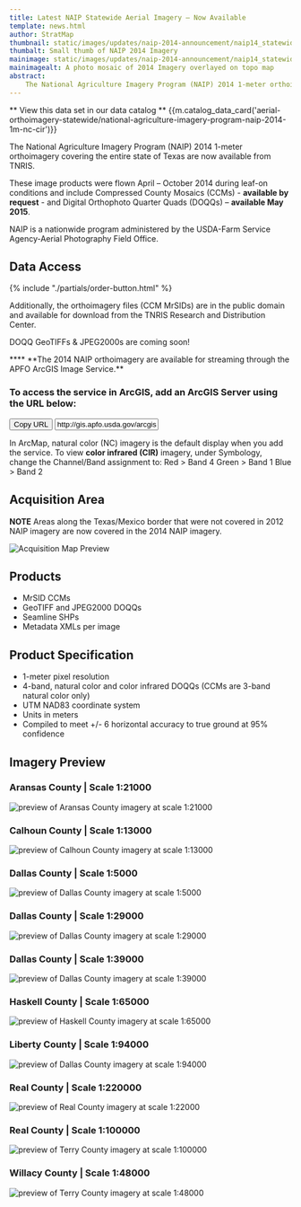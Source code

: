 ```yaml
---
title: Latest NAIP Statewide Aerial Imagery – Now Available
template: news.html
author: StratMap
thumbnail: static/images/updates/naip-2014-announcement/naip14_statewide_topo_th.jpg
thumbalt: Small thumb of NAIP 2014 Imagery
mainimage: static/images/updates/naip-2014-announcement/naip14_statewide_topo.jpg
mainimagealt: A photo mosaic of 2014 Imagery overlayed on topo map
abstract:
    The National Agriculture Imagery Program (NAIP) 2014 1-meter orthoimagery covering the entire state of Texas are now available from TNRIS.
---
```

** View this data set in our data catalog **
{{m.catalog_data_card('aerial-orthoimagery-statewide/national-agriculture-imagery-program-naip-2014-1m-nc-cir')}}

The National Agriculture Imagery Program (NAIP) 2014 1-meter orthoimagery covering the entire state of Texas are now available from TNRIS. 

These image products were flown April – October 2014 during leaf-on conditions and include Compressed County Mosaics (CCMs) - **available by request** - and Digital Orthophoto Quarter Quads (DOQQs) – **available May 2015**. 

NAIP is a nationwide program administered by the USDA-Farm Service Agency-Aerial Photography Field Office.

## Data Access
<div class="media">
  <div class="media-left">
    {% include "./partials/order-button.html" %}
  </div>
  <div class="media-body">
    <p>Additionally, the orthoimagery files (CCM MrSIDs) are in the public domain and available for download from the TNRIS Research and Distribution Center.</p>
    <p>DOQQ GeoTIFFs & JPEG2000s are coming soon!</p>
  </div>
</div>
****
**The 2014 NAIP orthoimagery are available for streaming through the APFO ArcGIS Image Service.**

### To access the service in ArcGIS, add an ArcGIS Server using the URL below:

<div class="input-group copy-url-container">
      <span class="input-group-btn">
    <button class="btn btn-tnris copy-url-btn" type="button">
      <i class="fa fa-clipboard"></i> Copy URL
    </button>
  </span>
  <input class="wms-url copy-url-input form-control" type="text" readonly value="http://gis.apfo.usda.gov/arcgis/services">
</div>

In ArcMap, natural color (NC) imagery is the default display when you add the service. To view **color infrared (CIR)** imagery, under Symbology, change the Channel/Band assignment to:
Red > Band 4
Green > Band 1
Blue > Band 2

## Acquisition Area
**NOTE** Areas along the Texas/Mexico border that were not covered in 2012 NAIP imagery are now covered in the 2014 NAIP imagery.

<img class="img-responsive" alt="Acquisition Map Preview" src="{{m.link('static/images/updates/naip-2014-announcement/naip14_acquisition_map_sm.jpg')}}">

## Products
- MrSID CCMs
- GeoTIFF and JPEG2000 DOQQs
- Seamline SHPs
- Metadata XMLs per image

## Product Specification
- 1-meter pixel resolution
- 4-band, natural color and color infrared DOQQs (CCMs are 3-band natural color only)
- UTM NAD83 coordinate system
- Units in meters
- Compiled to meet +/- 6 horizontal accuracy to true ground at 95% confidence

## Imagery Preview
### Aransas County | Scale 1:21000
<img class="img-responsive" src="{{m.link('static/images/updates/naip-2014-announcement/naip14_aransas_wms_1to21000_sm.jpg')}}" alt="preview of Aransas County imagery at scale 1:21000">

### Calhoun County | Scale 1:13000
<img class="img-responsive" src="{{m.link('static/images/updates/naip-2014-announcement/naip14_calhoun_wms_1to13000.jpg')}}" alt="preview of Calhoun County imagery at scale 1:13000">

### Dallas County | Scale 1:5000
<img class="img-responsive" src="{{m.link('static/images/updates/naip-2014-announcement/naip14_dallas_ccm_1to5000.jpg')}}" alt="preview of Dallas County imagery at scale 1:5000">

### Dallas County | Scale 1:29000
<img class="img-responsive" src="{{m.link('static/images/updates/naip-2014-announcement/naip14_dallas_ccm_1to29000.jpg')}}" alt="preview of Dallas County imagery at scale 1:29000">

### Dallas County | Scale 1:39000
<img class="img-responsive" src="{{m.link('static/images/updates/naip-2014-announcement/naip14_dallas_ccm_1to39000.jpg')}}" alt="preview of Dallas County imagery at scale 1:39000">

### Haskell County | Scale 1:65000
<img class="img-responsive" src="{{m.link('static/images/updates/naip-2014-announcement/naip14_haskell_wms_1to65000.jpg')}}" alt="preview of Haskell County imagery at scale 1:65000">

### Liberty County | Scale 1:94000
<img class="img-responsive" src="{{m.link('static/images/updates/naip-2014-announcement/naip14_liberty_wms_1to94000.jpg')}}" alt="preview of Dallas County imagery at scale 1:94000">

### Real County | Scale 1:220000
<img class="img-responsive" src="{{m.link('static/images/updates/naip-2014-announcement/naip14_real_wms_1to220000.jpg')}}" alt="preview of Real County imagery at scale 1:22000">

### Real County | Scale 1:100000
<img class="img-responsive" src="{{m.link('static/images/updates/naip-2014-announcement/naip14_terry_wms_1to100000.jpg')}}" alt="preview of Terry County imagery at scale 1:100000">

### Willacy County | Scale 1:48000
<img class="img-responsive" src="{{m.link('static/images/updates/naip-2014-announcement/naip14_willacy_wms_1to48000.jpg')}}" alt="preview of Terry County imagery at scale 1:48000">


